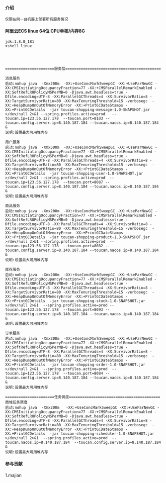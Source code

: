 #### 介绍
    仅限在同一台机器上部署所有服务情况

#### 阿里云ECS linux 64位 CPU单核/内存8G

    jdk:1.8.0_181
    xshell linux
    
    
   
    
    ======================服务层===========================================
    
    消息服务
    启动:nohup java  -Xmx200m  -XX:+UseConcMarkSweepGC -XX:+UseParNewGC -XX:CMSInitiatingOccupancyFraction=77 -XX:+CMSParallelRemarkEnabled -XX:SoftRefLRUPolicyMSPerMB=0 -Djava.awt.headless=true -Dfile.encoding=UTF-8 -XX:ParallelGCThreads=4 -XX:SurvivorRatio=8 -XX:TargetSurvivorRatio=80 -XX:MaxTenuringThreshold=15 -verbosegc  -XX:+HeapDumpOnOutOfMemoryError -XX:+PrintGCDateStamps -XX:+PrintGCDetails  -jar toucan-shopping-message-1.0-SNAPSHOT.jar >/dev/null 2>&1 --spring.profiles.active=prod   --toucan.ip=123.56.127.178  --toucan.port=8103 --toucan.config.server.ip=8.140.187.184 --toucan.nacos.ip=8.140.187.184   &
    说明:设置最大可用堆内存

    用户服务
    启动:nohup java  -Xmx500m  -XX:+UseConcMarkSweepGC -XX:+UseParNewGC -XX:CMSInitiatingOccupancyFraction=77 -XX:+CMSParallelRemarkEnabled -XX:SoftRefLRUPolicyMSPerMB=0 -Djava.awt.headless=true -Dfile.encoding=UTF-8 -XX:ParallelGCThreads=4 -XX:SurvivorRatio=8 -XX:TargetSurvivorRatio=80 -XX:MaxTenuringThreshold=15 -verbosegc  -XX:+HeapDumpOnOutOfMemoryError -XX:+PrintGCDateStamps -XX:+PrintGCDetails  -jar toucan-shopping-user-1.0-SNAPSHOT.jar >/dev/null 2>&1 --spring.profiles.active=prod  --toucan.ip=123.56.127.178  --toucan.port=8087 --toucan.config.server.ip=8.140.187.184 --toucan.nacos.ip=8.140.187.184  &
    说明:设置最大可用堆内存
    
    商品服务
    启动:nohup java  -Xmx200m  -XX:+UseConcMarkSweepGC -XX:+UseParNewGC -XX:CMSInitiatingOccupancyFraction=77 -XX:+CMSParallelRemarkEnabled -XX:SoftRefLRUPolicyMSPerMB=0 -Djava.awt.headless=true -Dfile.encoding=UTF-8 -XX:ParallelGCThreads=4 -XX:SurvivorRatio=8 -XX:TargetSurvivorRatio=80 -XX:MaxTenuringThreshold=15 -verbosegc  -XX:+HeapDumpOnOutOfMemoryError -XX:+PrintGCDateStamps -XX:+PrintGCDetails  -jar toucan-shopping-product-1.0-SNAPSHOT.jar >/dev/null 2>&1 --spring.profiles.active=prod  --toucan.ip=123.56.127.178  --toucan.port=8082 --toucan.config.server.ip=8.140.187.184 --toucan.nacos.ip=8.140.187.184  &
    说明:设置最大可用堆内存
    
    库存服务
    启动:nohup java  -Xmx200m  -XX:+UseConcMarkSweepGC -XX:+UseParNewGC -XX:CMSInitiatingOccupancyFraction=77 -XX:+CMSParallelRemarkEnabled -XX:SoftRefLRUPolicyMSPerMB=0 -Djava.awt.headless=true -Dfile.encoding=UTF-8 -XX:ParallelGCThreads=4 -XX:SurvivorRatio=8 -XX:TargetSurvivorRatio=80 -XX:MaxTenuringThreshold=15 -verbosegc  -XX:+HeapDumpOnOutOfMemoryError -XX:+PrintGCDateStamps -XX:+PrintGCDetails  -jar toucan-shopping-stock-1.0-SNAPSHOT.jar  >/dev/null 2>&1  --spring.profiles.active=prod --toucan.ip=123.56.127.178  --toucan.port=8093 --toucan.config.server.ip=8.140.187.184 --toucan.nacos.ip=8.140.187.184  &
    说明:设置最大可用堆内存
    
    订单服务
    启动:nohup java  -Xmx200m  -XX:+UseConcMarkSweepGC -XX:+UseParNewGC -XX:CMSInitiatingOccupancyFraction=77 -XX:+CMSParallelRemarkEnabled -XX:SoftRefLRUPolicyMSPerMB=0 -Djava.awt.headless=true -Dfile.encoding=UTF-8 -XX:ParallelGCThreads=4 -XX:SurvivorRatio=8 -XX:TargetSurvivorRatio=80 -XX:MaxTenuringThreshold=15 -verbosegc  -XX:+HeapDumpOnOutOfMemoryError -XX:+PrintGCDateStamps -XX:+PrintGCDetails  -jar toucan-shopping-order-1.0-SNAPSHOT.jar >/dev/null 2>&1  --spring.profiles.active=prod  --toucan.ip=123.56.127.178  --toucan.port=8084 --toucan.config.server.ip=8.140.187.184 --toucan.nacos.ip=8.140.187.184  &
    说明:设置最大可用堆内存
    
    ======================任务调度=========================================
    商城任务调度
    启动:nohup java  -Xmx200m   -XX:+UseConcMarkSweepGC -XX:+UseParNewGC -XX:CMSInitiatingOccupancyFraction=77 -XX:+CMSParallelRemarkEnabled -XX:SoftRefLRUPolicyMSPerMB=0 -Djava.awt.headless=true -Dfile.encoding=UTF-8 -XX:ParallelGCThreads=4 -XX:SurvivorRatio=8 -XX:TargetSurvivorRatio=80 -XX:MaxTenuringThreshold=15 -verbosegc  -XX:+HeapDumpOnOutOfMemoryError -XX:+PrintGCDateStamps -XX:+PrintGCDetails  -jar toucan-shopping-scheduler-1.0-SNAPSHOT.jar >/dev/null 2>&1  --spring.profiles.active=prod  --toucan.nacos.ip=8.140.187.184  --toucan.config.server.ip=8.140.187.184  &
    说明:设置最大可用堆内存
    
#### 参与贡献
1.majian

